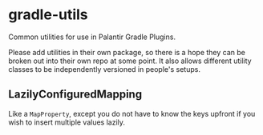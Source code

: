 # gradle-utils

Common utilities for use in Palantir Gradle Plugins.

Please add utilities in their own package, so there is a hope they can be broken out into their own repo at some point. It also allows different utility classes to be independently versioned in people's setups.

## LazilyConfiguredMapping

Like a `MapProperty`, except you do not have to know the keys upfront if you wish to insert multiple values lazily.
